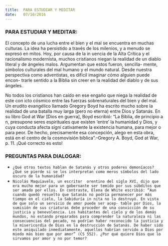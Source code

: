 ```yaml
---
title:  PARA ESTUDIAR Y MEDITAR
date:   07/10/2016
---
```


### PARA ESTUDIAR Y MEDITAR:

El concepto de una lucha entre el bien y el mal se encuentra en muchas culturas. La idea ha persistido a través de los milenios, y a menudo se expresó en mitos. Hoy, por causa de la in uencia de la Alta Crítica y el racionalismo modernista, muchos cristianos niegan la realidad de un diablo literal y de ángeles malos. Argumentan que estos fueron, sencilla- mente, símbolos culturales del mal humano y el mundo natural. Desde nuestra perspectiva como adventistas, es difícil imaginar cómo alguien puede encon- trarle sentido a la Biblia sin creer en la realidad del diablo y de sus ángeles.

No todos los cristianos han caído en ese engaño que niega la realidad de este con icto cósmico entre las fuerzas sobrenaturales del bien y del mal. Un erudito evangélico llamado Gregory Boyd ha escrito mucho sobre la realidad de una batalla muy larga (pero no eterna) entre Dios y Satanás. En su libro God at War [Dios en guerra], Boyd escribió: “La Biblia, de principio a  n, presupone seres espirituales que existen ‘entre’ la humanidad y Dios, y cuya conducta afecta signi cativamente la existencia humana, para mejor o para peor. De hecho, precisamente esa concepción, alego en esta obra, está en el centro de la cosmovisión bíblica”.–Gregory A. Boyd, God at War, p. 11. ¡Qué correcto es esto!

### PREGUNTAS PARA DIALOGAR:

- ```¿Qué otros textos hablan de Satanás y otros poderes demoníacos? ¿Qué se pierde si se los interpretan como meros símbolos del lado oscuro de la humanidad?```
- ```Nicolás Maquiavelo, un escritor  orentino del siglo XVI, dijo que era mucho mejor para un gobernante ser temido por sus súbditos que ser amado por ellos. En contraste, Elena de White escribió: “Aun cuando quedó resuelto que Satanás no podría permanecer por más tiempo en el cielo, la Sabiduría in nita no lo destruyó. En vista de que solo un servicio de amor puede ser acep- table por Dios, la sumisión de sus criaturas debe proceder de una convicción de su justicia y benevolencia. Los habitantes del cielo y de los demás mundos, no estando preparados para comprender la naturaleza ni las consecuencias del pecado, no podrían haber reconocido la justicia y la misericordia de Dios en la destrucción de Satanás. De haber sido este aniquilado inmediatamente, aquellos habrían servido a Dios por miedo más bien que por amor” (CS 552). ¿Por qué quiere Dios que lo sirvamos por amor y no por temor?```